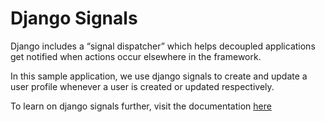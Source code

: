 # Django Signals
Django includes a “signal dispatcher” which helps decoupled applications get notified when actions occur elsewhere in the framework.

In this sample application, we use django signals to create and update a user profile whenever a user is created or updated respectively.

To learn on django signals further, visit the documentation [here](https://docs.djangoproject.com/en/4.0/topics/signals/)